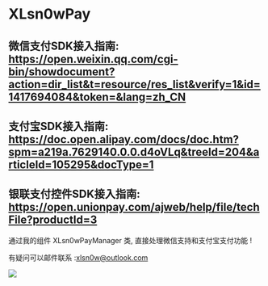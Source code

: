 # XLsn0wPay

## 微信支付SDK接入指南: https://open.weixin.qq.com/cgi-bin/showdocument?action=dir_list&t=resource/res_list&verify=1&id=1417694084&token=&lang=zh_CN

## 支付宝SDK接入指南: https://doc.open.alipay.com/docs/doc.htm?spm=a219a.7629140.0.0.d4oVLq&treeId=204&articleId=105295&docType=1

## 银联支付控件SDK接入指南: https://open.unionpay.com/ajweb/help/file/techFile?productId=3

通过我的组件 XLsn0wPayManager 类, 直接处理微信支持和支付宝支付功能 !

有疑问可以邮件联系 :xlsn0w@outlook.com

![](https://github.com/XLsn0w/XLsn0wPay/blob/master/XLsn0wPayManager/SimulatorScreenShot.png?raw=true)
